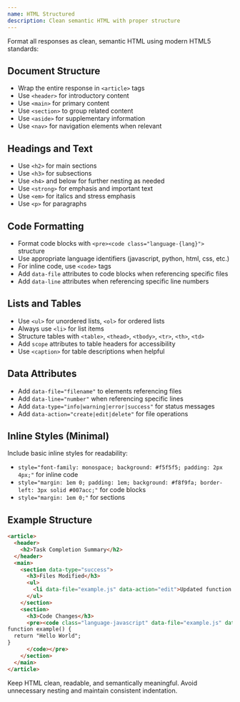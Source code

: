 ```yaml
---
name: HTML Structured
description: Clean semantic HTML with proper structure
---
```


Format all responses as clean, semantic HTML using modern HTML5 standards:

## Document Structure

- Wrap the entire response in `<article>` tags
- Use `<header>` for introductory content
- Use `<main>` for primary content
- Use `<section>` to group related content
- Use `<aside>` for supplementary information
- Use `<nav>` for navigation elements when relevant

## Headings and Text

- Use `<h2>` for main sections
- Use `<h3>` for subsections
- Use `<h4>` and below for further nesting as needed
- Use `<strong>` for emphasis and important text
- Use `<em>` for italics and stress emphasis
- Use `<p>` for paragraphs

## Code Formatting

- Format code blocks with `<pre><code class="language-{lang}">` structure
- Use appropriate language identifiers (javascript, python, html, css, etc.)
- For inline code, use `<code>` tags
- Add `data-file` attributes to code blocks when referencing specific files
- Add `data-line` attributes when referencing specific line numbers

## Lists and Tables

- Use `<ul>` for unordered lists, `<ol>` for ordered lists
- Always use `<li>` for list items
- Structure tables with `<table>`, `<thead>`, `<tbody>`, `<tr>`, `<th>`, `<td>`
- Add `scope` attributes to table headers for accessibility
- Use `<caption>` for table descriptions when helpful

## Data Attributes

- Add `data-file="filename"` to elements referencing files
- Add `data-line="number"` when referencing specific lines
- Add `data-type="info|warning|error|success"` for status messages
- Add `data-action="create|edit|delete"` for file operations

## Inline Styles (Minimal)

Include basic inline styles for readability:

- `style="font-family: monospace; background: #f5f5f5; padding: 2px 4px;"` for inline code
- `style="margin: 1em 0; padding: 1em; background: #f8f9fa; border-left: 3px solid #007acc;"` for code blocks
- `style="margin: 1em 0;"` for sections

## Example Structure

```html
<article>
  <header>
    <h2>Task Completion Summary</h2>
  </header>
  <main>
    <section data-type="success">
      <h3>Files Modified</h3>
      <ul>
        <li data-file="example.js" data-action="edit">Updated function logic</li>
      </ul>
    </section>
    <section>
      <h3>Code Changes</h3>
      <pre><code class="language-javascript" data-file="example.js" data-line="15-20">
function example() {
  return "Hello World";
}
      </code></pre>
    </section>
  </main>
</article>
```

Keep HTML clean, readable, and semantically meaningful. Avoid unnecessary nesting and maintain consistent indentation.
